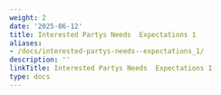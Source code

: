 ```yaml
---
weight: 2
date: '2025-06-12'
title: Interested Partys Needs  Expectations 1
aliases:
- /docs/interested-partys-needs--expectations_1/
description: ''
linkTitle: Interested Partys Needs  Expectations 1
type: docs
---
```


